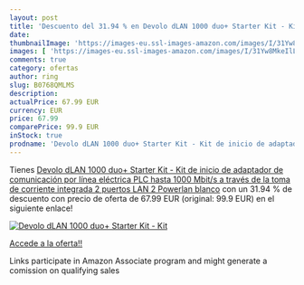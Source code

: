 ```yaml
---
layout: post
title: 'Descuento del 31.94 % en Devolo dLAN 1000 duo+ Starter Kit - Kit '
date: 
thumbnailImage: 'https://images-eu.ssl-images-amazon.com/images/I/31Yw8MkeIlL._SL200_.jpg'
images: [ 'https://images-eu.ssl-images-amazon.com/images/I/31Yw8MkeIlL._SL200_.jpg' ]
comments: true
category: ofertas
author: ring
slug: B0768QMLMS
description:
actualPrice: 67.99 EUR
currency: EUR
price: 67.99
comparePrice: 99.9 EUR
inStock: true
prodname: 'Devolo dLAN 1000 duo+ Starter Kit - Kit de inicio de adaptador de comunicación por línea eléctrica PLC  hasta 1000 Mbit/s a través de la toma de corriente integrada  2 puertos LAN  2 Powerlan   blanco'
---
```


Tienes [Devolo dLAN 1000 duo+ Starter Kit - Kit de inicio de adaptador de comunicación por línea eléctrica PLC  hasta 1000 Mbit/s a través de la toma de corriente integrada  2 puertos LAN  2 Powerlan   blanco](https://www.amazon.es/dp/B0768QMLMS/?tag=tolees-21) con un 31.94 % de descuento con precio de oferta de 67.99 EUR (original: 99.9 EUR) en el siguiente enlace!

[![Devolo dLAN 1000 duo+ Starter Kit - Kit ](https://images-eu.ssl-images-amazon.com/images/I/31Yw8MkeIlL._SL200_.jpg)](https://www.amazon.es/dp/B0768QMLMS/?tag=tolees-21)

[Accede a la oferta!!](https://www.amazon.es/dp/B0768QMLMS/?tag=tolees-21)

Links participate in Amazon Associate program and might generate a comission on qualifying sales


